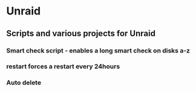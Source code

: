 # Unraid
## Scripts and various projects for Unraid
### Smart check script - enables a long smart check on disks a-z
### restart forces a restart every 24hours
### Auto delete
